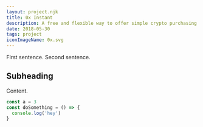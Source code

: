 ```yaml
---
layout: project.njk
title: 0x Instant
description: A free and flexible way to offer simple crypto purchasing in any app or website
date: 2018-05-30
tags: project
iconImageName: 0x.svg
---
```


First sentence. Second sentence.

## Subheading

Content.

```js
const a = 3
const doSomething = () => {
  console.log('hey')
}
```
